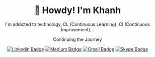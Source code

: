 <h1 align="center"> 👋 Howdy! I'm Khanh  </h1>

<p align="center">
I'm addicted to technology, CL (Continuous Learning), CI (Continuous Improvement)...
</p>
<p align="center"> 
Continuing the Journey
</p>

<div align="center">

  [![Linkedin Badge](https://img.shields.io/badge/-KhanhPND-blue?style=flat-square&logo=Linkedin&logoColor=white&link=https://www.linkedin.com/in/khanhpnd/)](https://www.linkedin.com/in/khanhpnd/)
  [![Medium Badge](https://img.shields.io/badge/-@KhanhPND-1b1b1c?style=flat-square&label&logo=Medium&link=https://medium.com/@khanhpnd)](https://medium.com/@khanhpnd)
  [![Gmail Badge](https://img.shields.io/badge/-pndkhanh.hr@gmail.com-c14438?style=flat-square&logo=Gmail&logoColor=white&link=mailto:pndkhanh.hr@gmail.com)](mailto:pndkhanh.hr@gmail.com)
  [![Skype Badge](https://img.shields.io/badge/-phamngocduykhanh-00aff0?style=flat-square&logo=Skype&logoColor=white&link=https://join.skype.com/invite/iM2bQCkTJ3N8)](https://join.skype.com/invite/iM2bQCkTJ3N8)
</div>
